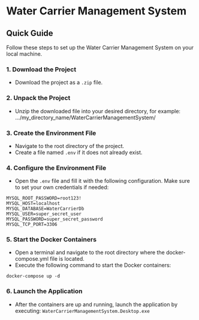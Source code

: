 # Water Carrier Management System

## Quick Guide

Follow these steps to set up the Water Carrier Management System on your local machine.

### 1. Download the Project

- Download the project as a `.zip` file.

### 2. Unpack the Project

- Unzip the downloaded file into your desired directory, for example:
.../my_directory_name/WaterCarrierManagementSystem/

### 3. Create the Environment File

- Navigate to the root directory of the project.
- Create a file named `.env` if it does not already exist.

### 4. Configure the Environment File

- Open the `.env` file and fill it with the following configuration. Make sure to set your own credentials if needed:
```plaintext
MYSQL_ROOT_PASSWORD=root123!
MYSQL_HOST=localhost
MYSQL_DATABASE=WaterCarrierDb
MYSQL_USER=super_secret_user
MYSQL_PASSWORD=super_secret_password
MYSQL_TCP_PORT=3306
```

### 5.  Start the Docker Containers  
- Open a terminal and navigate to the root directory where the docker-compose.yml file is located.
- Execute the following command to start the Docker containers:  

`docker-compose up -d`

### 6. Launch the Application  

- After the containers are up and running, launch the application by executing:
  `WaterCarrierManagementSystem.Desktop.exe`
